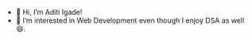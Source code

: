 - 👋 Hi, I’m Aditi Igade!
- 👀 I’m interested in Web Development even though I enjoy DSA as well :smile:.


<!---
aditi20703/aditi20703 is a ✨ special ✨ repository because its `README.md` (this file) appears on your GitHub profile.
You can click the Preview link to take a look at your changes.
--->
